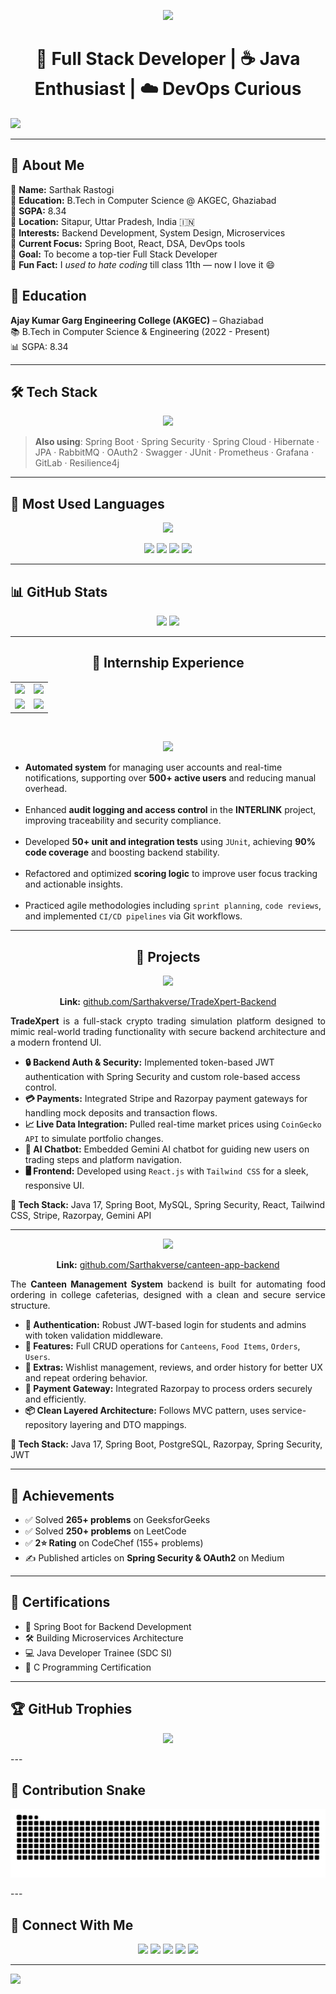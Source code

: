 <!-- 💎 Sarthak Rastogi - GitHub Profile README 💎 -->

<!-- Typing effect intro -->
<p align="center">
  <img src="https://readme-typing-svg.demolab.com?font=Fira+Code&size=24&pause=1000&center=true&vCenter=true&width=1000&lines=Hello+Traveller+👋;I+am+Sarthak+Rastogi;Java+Backend+Developer+from+India;Spring+Boot+%7C+React+%7C+Microservices;DSA+%7C+Cloud+%7C+System+Design+Learner;Open+Source+Contributor+%F0%9F%92%AA" />
</p>


<h1 align="center">🚀 Full Stack Developer | ☕ Java Enthusiast | ☁️ DevOps Curious</h1>

<img src="https://capsule-render.vercel.app/api?type=waving&color=0:0099FF,100:00FEEE&height=90&section=header&animation=twinkling"/>

---

## 🧠 About Me

🔹 **Name:** Sarthak Rastogi  
🔹 **Education:** B.Tech in Computer Science @ AKGEC, Ghaziabad  
🔹 **SGPA:** 8.34  
🔹 **Location:** Sitapur, Uttar Pradesh, India 🇮🇳  
🔹 **Interests:** Backend Development, System Design, Microservices  
🔹 **Current Focus:** Spring Boot, React, DSA, DevOps tools  
🔹 **Goal:** To become a top-tier Full Stack Developer  
🔹 **Fun Fact:** I *used to hate coding* till class 11th — now I love it 😄

## 🏫 Education

**Ajay Kumar Garg Engineering College (AKGEC)** – Ghaziabad  
📚 B.Tech in Computer Science & Engineering (2022 - Present)  
📊 SGPA: 8.34

---

<!-- Primary Stack Icons -->
## 🛠️ Tech Stack

<p align="center">
  <img src="https://skillicons.dev/icons?i=java,spring,react,docker,kafka,redis,postgresql,mysql,git,github,intellij,html,css" />
</p>

> **Also using**: Spring Boot · Spring Security · Spring Cloud · Hibernate · JPA · RabbitMQ · OAuth2 · Swagger · JUnit · Prometheus · Grafana · GitLab · Resilience4j


---
## 📌 Most Used Languages

<div align="center">
  <img src="https://github-readme-stats.vercel.app/api/top-langs/?username=Sarthakverse&layout=compact&theme=tokyonight&bg_color=0D1117&title_color=F7971E&text_color=ffffff&icon_color=00FFE1&border_radius=15&hide_border=true" width="450" />
</div>

<p align="center">
  <img src="https://img.shields.io/badge/Java-First%20Love-%23ED8B00?style=for-the-badge&logo=java&logoColor=white"/>
  <img src="https://img.shields.io/badge/PostgreSQL-Used+in+Projects-%234169E1?style=for-the-badge&logo=postgresql&logoColor=white"/>
  <img src="https://img.shields.io/badge/Redis-Caching%20King-%23DC382D?style=for-the-badge&logo=redis&logoColor=white"/>
  <img src="https://img.shields.io/badge/HTML%2FCSS-Basics%20Covered-%23E34F26?style=for-the-badge&logo=html5&logoColor=white"/>
</p>


---

## 📊 GitHub Stats

<p align="center">
  <img src="https://github-readme-stats.vercel.app/api?username=Sarthakverse&show_icons=true&theme=tokyonight&count_private=true" height="160"/>
  <img src="https://github-readme-streak-stats.herokuapp.com?user=Sarthakverse&theme=tokyonight" height="160"/>
</p>

---
<!-- 💼 Internship Section -->
<!-- Internship Section -->
<h2 align="center">💼 Internship Experience</h2>

<table align="center" style="width:100%; border-collapse: collapse;">
  <tr>
    <td align="center">
      <img src="https://img.shields.io/badge/Company-Codehop%20Interfusion%20Pvt%20Ltd-8A2BE2?style=for-the-badge&logo=target" />
    </td>
    <td align="center">
      <img src="https://img.shields.io/badge/Role-Java%20Developer%20Intern-FFA500?style=for-the-badge&logo=java&logoColor=white" />
    </td>
  </tr>
  <tr>
    <td align="center">
      <img src="https://img.shields.io/badge/Duration-Oct%202024%20--%20Feb%202025-555555?style=for-the-badge" />
    </td>
    <td align="center">
      <img src="https://img.shields.io/badge/Location-Remote-009688?style=for-the-badge" />
    </td>
  </tr>
</table>

<br/>

<!-- Animated Capsule Banner -->
<p align="center">
  <img src="https://capsule-render.vercel.app/api?type=rect&text=INTERNSHIP%20HIGHLIGHTS&height=80&color=gradient&fontSize=24&fontColor=ffffff&animation=fadeIn" />
</p>

<!-- Highlights -->
<div align="left">
  <ul>
    <li>
      <b>Automated system</b> for managing user accounts and real-time notifications, supporting over <b>500+ active users</b> and reducing manual overhead.
    </li><br/>
    <li>
      Enhanced <b>audit logging and access control</b> in the <b>INTERLINK</b> project, improving traceability and security compliance.
    </li><br/>
    <li>
      Developed <b>50+ unit and integration tests</b> using <code>JUnit</code>, achieving <b>90% code coverage</b> and boosting backend stability.
    </li><br/>
    <li>
      Refactored and optimized <b>scoring logic</b> to improve user focus tracking and actionable insights.
    </li><br/>
    <li>
      Practiced agile methodologies including <code>sprint planning</code>, <code>code reviews</code>, and implemented <code>CI/CD pipelines</code> via Git workflows.
    </li>
  </ul>
</div>



---

<!-- 🚀 Projects Section -->
<h2 align="center">🚀 Projects</h2>

<!-- 🔥 TradeXpert Project -->
<div align="center">
  <img src="https://capsule-render.vercel.app/api?type=rect&color=0:151515,100:2c5364&height=80&text=💰%20TradeXpert&fontColor=ffffff&fontSize=30&animation=fadeIn" />
</div>

<p align="center">
  <b>Link:</b> <a href="https://github.com/Sarthakverse/TradeXpert-Backend">github.com/Sarthakverse/TradeXpert-Backend</a>
</p>

<p align="justify">
<b>TradeXpert</b> is a full-stack crypto trading simulation platform designed to mimic real-world trading functionality with secure backend architecture and a modern frontend UI.
</p>

<ul>
  <li><b>🔒 Backend Auth & Security:</b> Implemented token-based JWT authentication with Spring Security and custom role-based access control.</li>
  <li><b>💳 Payments:</b> Integrated Stripe and Razorpay payment gateways for handling mock deposits and transaction flows.</li>
  <li><b>📈 Live Data Integration:</b> Pulled real-time market prices using <code>CoinGecko API</code> to simulate portfolio changes.</li>
  <li><b>🤖 AI Chatbot:</b> Embedded Gemini AI chatbot for guiding new users on trading steps and platform navigation.</li>
  <li><b>🖥️ Frontend:</b> Developed using <code>React.js</code> with <code>Tailwind CSS</code> for a sleek, responsive UI.</li>
</ul>

<p><b>🔧 Tech Stack:</b> Java 17, Spring Boot, MySQL, Spring Security, React, Tailwind CSS, Stripe, Razorpay, Gemini API</p>

---

<!-- 🥗 Canteen Management System -->
<div align="center">
  <img src="https://capsule-render.vercel.app/api?type=rect&color=0:0f2027,100:203a43&height=80&text=🍽️%20Canteen%20Management%20System&fontColor=ffffff&fontSize=26&animation=twinkling" />
</div>

<p align="center">
  <b>Link:</b> <a href="https://github.com/Sarthakverse/canteen-app-backend">github.com/Sarthakverse/canteen-app-backend</a>
</p>

<p align="justify">
The <b>Canteen Management System</b> backend is built for automating food ordering in college cafeterias, designed with a clean and secure service structure.
</p>

<ul>
  <li><b>🔐 Authentication:</b> Robust JWT-based login for students and admins with token validation middleware.</li>
  <li><b>🛒 Features:</b> Full CRUD operations for <code>Canteens</code>, <code>Food Items</code>, <code>Orders</code>, <code>Users</code>.</li>
  <li><b>💖 Extras:</b> Wishlist management, reviews, and order history for better UX and repeat ordering behavior.</li>
  <li><b>💸 Payment Gateway:</b> Integrated Razorpay to process orders securely and efficiently.</li>
  <li><b>📦 Clean Layered Architecture:</b> Follows MVC pattern, uses service-repository layering and DTO mappings.</li>
</ul>

<p><b>🔧 Tech Stack:</b> Java 17, Spring Boot, PostgreSQL, Razorpay, Spring Security, JWT</p>

---

## 🏅 Achievements

- ✅ Solved **265+ problems** on GeeksforGeeks  
- ✅ Solved **250+ problems** on LeetCode  
- ✅ **2⭐ Rating** on CodeChef (155+ problems)  
- ✍️ Published articles on **Spring Security & OAuth2** on Medium

---

## 📜 Certifications

- 🧠 Spring Boot for Backend Development  
- 🛠️ Building Microservices Architecture  
- 💻 Java Developer Trainee (SDC SI)  
- 📘 C Programming Certification

---

## 🏆 GitHub Trophies

<p align="center">
  <img src="https://github-profile-trophy.vercel.app/?username=Sarthakverse&theme=gruvbox&title=MultiLanguage,Commit,Repositories,Followers,PullRequest,Stars&no-frame=true&column=3&margin-w=15" />
</p>
---

## 🐍 Contribution Snake

<p align="center">
  <img src="https://raw.githubusercontent.com/Sarthakverse/Sarthakverse/output/snake.svg" alt=\"snake eating commits\"/>
</p>
---


## 🔗 Connect With Me

<p align="center">
  <a href="mailto:sarthakrastogi102@gmail.com"><img src="https://img.shields.io/badge/Gmail-D14836?style=for-the-badge&logo=gmail&logoColor=white"/></a>
  <a href="https://linkedin.com/in/sarthak-rastogi-47bb11256"><img src="https://img.shields.io/badge/LinkedIn-0077B5?style=for-the-badge&logo=linkedin&logoColor=white"/></a>
  <a href="https://github.com/Sarthakverse"><img src="https://img.shields.io/badge/GitHub-171515?style=for-the-badge&logo=github&logoColor=white"/></a>
  <a href="https://leetcode.com/u/rsarthak123"><img src="https://img.shields.io/badge/LeetCode-FFA116?style=for-the-badge&logo=leetcode&logoColor=black"/></a>
  <a href="https://medium.com/@rsarthakverse123"><img src="https://img.shields.io/badge/Medium-000000?style=for-the-badge&logo=medium&logoColor=white"/></a>
</p>

---

<!-- 🌊 Footer -->
<img src="https://capsule-render.vercel.app/api?type=waving&color=00FEEE&height=100&section=footer&animation=twinkling"/>
